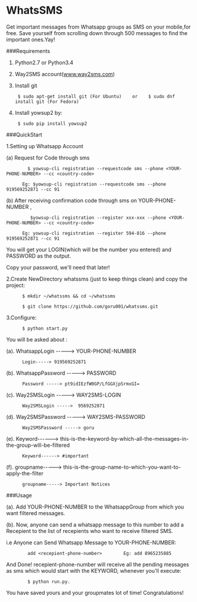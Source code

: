 # WhatsSMS
Get important messages from Whatsapp groups as SMS on your mobile,for free. Save yourself from scrolling down through 500 messages to find the important ones.Yay!

###Requirements
  1. Python2.7 or Python3.4

  2. Way2SMS account(www.way2sms.com)
  3. Install git
 
          $ sudo apt-get install git (For Ubuntu)    or    $ sudo dnf install git (For Fedora)
  4. Install yowsup2 by: 

          $ sudo pip install yowsup2


###QuickStart

  1.Setting up Whatsapp Account

  (a) Request for Code through sms
  
            $ yowsup-cli registration --requestcode sms --phone <YOUR-PHONE-NUMBER> --cc <country-code>
    
          Eg: $yowsup-cli registration --requestcode sms --phone 919569252871 --cc 91
  
  (b) After receiving confirmation code through sms on YOUR-PHONE-NUMBER ,
  
             $yowsup-cli registration --register xxx-xxx --phone <YOUR-PHONE-NUMBER> --cc <country-code>
              
          Eg: yowsup-cli registration --register 594-816 --phone 919569252871 --cc 91
          
You will get your LOGIN(which will be the number you entered) and PASSWORD as the output. 

Copy your password, we'll need that later!

2.Create NewDirectory whatssms (just to keep things clean) and copy the project: 

          $ mkdir ~/whatssms && cd ~/whatssms
          
          $ git clone https://github.com/goru001/whatssms.git
          
3.Configure:

          $ python start.py
          
You will be asked about :

(a). WhatsappLogin -----> YOUR-PHONE-NUMBER      

          Login-----> 919569252871

(b). WhatsappPassword -----> PASSWORD      

          Password -----> pt9idIEzfW0GP/LfGGXjpSrmxGI=

(c). Way2SMSLogin -----> WAY2SMS-LOGIN                  

          Way2SMSLogin ----->  9569252871

(d). Way2SMSPassword -----> WAY2SMS-PASSWORD            

          Way2SMSPassword -----> goru

(e). Keyword------> this-is-the-keyword-by-which-all-the-messages-in-the-group-will-be-filtered 

          Keyword------> #important

(f). groupname-----> this-is-the-group-name-to-which-you-want-to-apply-the-filter    

          groupname-----> Important Notices

          
###Usage

(a). Add YOUR-PHONE-NUMBER to the WhatsappGroup from which you want filtered messages.

(b). Now, anyone can send a whatsapp message to this number to add a Recepient to the list of recepients who want to receive filtered SMS.

i.e Anyone can Send Whatsapp Message to YOUR-PHONE-NUMBER:

            add <recepient-phone-number>        Eg: add 8965235885

And Done! recepient-phone-number will receive all the pending messages as sms which would start with the KEYWORD, whenever you'll execute:

            $ python run.py.

You have saved yours and your groupmates lot of time! Congratulations! 
 



